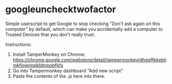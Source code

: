 # googleunchecktwofactor
Simple userscript to get Google to stop checking "Don't ask again on this computer" by default, which can make you accidentally add a computer to Trusted Devices that you don't really trust.

Instructions:

1. Install TamperMonkey on Chrome: https://chrome.google.com/webstore/detail/tampermonkey/dhdgffkkebhmkfjojejmpbldmpobfkfo
2. Go into Tampermonkey dashboard "Add new script" 
3. Paste the contents of the .js here into there. 
